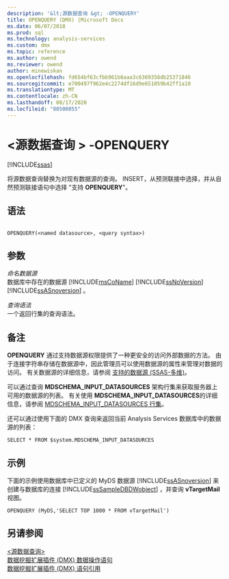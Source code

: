 ```yaml
---
description: '&lt;源数据查询 &gt; -OPENQUERY'
title: OPENQUERY (DMX) |Microsoft Docs
ms.date: 06/07/2018
ms.prod: sql
ms.technology: analysis-services
ms.custom: dmx
ms.topic: reference
ms.author: owend
ms.reviewer: owend
author: minewiskan
ms.openlocfilehash: fd654bf63cfbb961b6aaa3c6369358db25371846
ms.sourcegitcommit: e700497f962e4c2274df16d9e651059b42ff1a10
ms.translationtype: MT
ms.contentlocale: zh-CN
ms.lasthandoff: 08/17/2020
ms.locfileid: "88500855"
---
```

# <a name="ltsource-data-querygt---openquery"></a>&lt;源数据查询 &gt; -OPENQUERY
[!INCLUDE[ssas](../includes/applies-to-version/ssas.md)]

  将源数据查询替换为对现有数据源的查询。 INSERT，从预测联接中选择，并从自然预测联接语句中选择 "支持 **OPENQUERY**"。  
  
## <a name="syntax"></a>语法  
  
```  
  
OPENQUERY(<named datasource>, <query syntax>)  
```  
  
## <a name="arguments"></a>参数  
 *命名数据源*  
 数据库中存在的数据源 [!INCLUDE[msCoName](../includes/msconame-md.md)] [!INCLUDE[ssNoVersion](../includes/ssnoversion-md.md)] [!INCLUDE[ssASnoversion](../includes/ssasnoversion-md.md)] 。  
  
 *查询语法*  
 一个返回行集的查询语法。  
  
## <a name="remarks"></a>备注  
 **OPENQUERY** 通过支持数据源权限提供了一种更安全的访问外部数据的方法。 由于连接字符串存储在数据源中，因此管理员可以使用数据源的属性来管理对数据的访问。 有关数据源的详细信息，请参阅 [支持的数据源 &#40;SSAS-多维&#41;](https://docs.microsoft.com/analysis-services/multidimensional-models/supported-data-sources-ssas-multidimensional)。  
  
 可以通过查询 **MDSCHEMA_INPUT_DATASOURCES** 架构行集来获取服务器上可用的数据源的列表。 有关使用 **MDSCHEMA_INPUT_DATASOURCES**的详细信息，请参阅 [MDSCHEMA_INPUT_DATASOURCES 行集](https://docs.microsoft.com/previous-versions/sql/sql-server-2012/ms126243(v=sql.110))。  
  
 还可以通过使用下面的 DMX 查询来返回当前 Analysis Services 数据库中的数据源的列表：  
  
 `SELECT * FROM $system.MDSCHEMA_INPUT_DATASOURCES`  
  
## <a name="examples"></a>示例  
 下面的示例使用数据库中已定义的 MyDS 数据源 [!INCLUDE[ssASnoversion](../includes/ssasnoversion-md.md)] 来创建与数据库的连接 [!INCLUDE[ssSampleDBDWobject](../includes/sssampledbdwobject-md.md)] ，并查询 **vTargetMail** 视图。  
  
```  
OPENQUERY (MyDS,'SELECT TOP 1000 * FROM vTargetMail')  
```  
  
## <a name="see-also"></a>另请参阅  
 [&#60;源数据查询&#62;](../dmx/source-data-query.md)   
 [数据挖掘扩展插件 &#40;DMX&#41; 数据操作语句](../dmx/dmx-statements-data-manipulation.md)   
 [数据挖掘扩展插件 (DMX) 语句引用](../dmx/data-mining-extensions-dmx-statements.md)  
  
  
